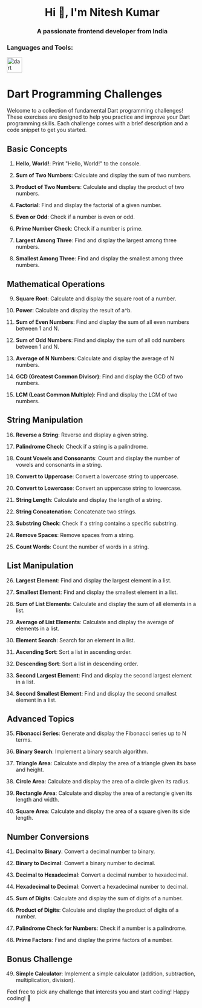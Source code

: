 <h1 align="center">Hi 👋, I'm Nitesh Kumar</h1>
<h3 align="center">A passionate frontend developer from India</h3>


<h3 align="left">Languages and Tools:</h3>
<p align="left"> <a href="https://dart.dev" target="_blank" rel="noreferrer"> <img src="https://www.vectorlogo.zone/logos/dartlang/dartlang-icon.svg" alt="dart" width="40" height="40"/> </a> </p>


# Dart Programming Challenges

Welcome to a collection of fundamental Dart programming challenges! These exercises are designed to help you practice and improve your Dart programming skills. Each challenge comes with a brief description and a code snippet to get you started.

## Basic Concepts

1. **Hello, World!**: Print "Hello, World!" to the console.

2. **Sum of Two Numbers**: Calculate and display the sum of two numbers.

3. **Product of Two Numbers**: Calculate and display the product of two numbers.

4. **Factorial**: Find and display the factorial of a given number.

5. **Even or Odd**: Check if a number is even or odd.

6. **Prime Number Check**: Check if a number is prime.

7. **Largest Among Three**: Find and display the largest among three numbers.

8. **Smallest Among Three**: Find and display the smallest among three numbers.

## Mathematical Operations

9. **Square Root**: Calculate and display the square root of a number.

10. **Power**: Calculate and display the result of a^b.

11. **Sum of Even Numbers**: Find and display the sum of all even numbers between 1 and N.

12. **Sum of Odd Numbers**: Find and display the sum of all odd numbers between 1 and N.

13. **Average of N Numbers**: Calculate and display the average of N numbers.

14. **GCD (Greatest Common Divisor)**: Find and display the GCD of two numbers.

15. **LCM (Least Common Multiple)**: Find and display the LCM of two numbers.

## String Manipulation

16. **Reverse a String**: Reverse and display a given string.

17. **Palindrome Check**: Check if a string is a palindrome.

18. **Count Vowels and Consonants**: Count and display the number of vowels and consonants in a string.

19. **Convert to Uppercase**: Convert a lowercase string to uppercase.

20. **Convert to Lowercase**: Convert an uppercase string to lowercase.

21. **String Length**: Calculate and display the length of a string.

22. **String Concatenation**: Concatenate two strings.

23. **Substring Check**: Check if a string contains a specific substring.

24. **Remove Spaces**: Remove spaces from a string.

25. **Count Words**: Count the number of words in a string.

## List Manipulation

26. **Largest Element**: Find and display the largest element in a list.

27. **Smallest Element**: Find and display the smallest element in a list.

28. **Sum of List Elements**: Calculate and display the sum of all elements in a list.

29. **Average of List Elements**: Calculate and display the average of elements in a list.

30. **Element Search**: Search for an element in a list.

31. **Ascending Sort**: Sort a list in ascending order.

32. **Descending Sort**: Sort a list in descending order.

33. **Second Largest Element**: Find and display the second largest element in a list.

34. **Second Smallest Element**: Find and display the second smallest element in a list.

## Advanced Topics

35. **Fibonacci Series**: Generate and display the Fibonacci series up to N terms.

36. **Binary Search**: Implement a binary search algorithm.

37. **Triangle Area**: Calculate and display the area of a triangle given its base and height.

38. **Circle Area**: Calculate and display the area of a circle given its radius.

39. **Rectangle Area**: Calculate and display the area of a rectangle given its length and width.

40. **Square Area**: Calculate and display the area of a square given its side length.

## Number Conversions

41. **Decimal to Binary**: Convert a decimal number to binary.

42. **Binary to Decimal**: Convert a binary number to decimal.

43. **Decimal to Hexadecimal**: Convert a decimal number to hexadecimal.

44. **Hexadecimal to Decimal**: Convert a hexadecimal number to decimal.

45. **Sum of Digits**: Calculate and display the sum of digits of a number.

46. **Product of Digits**: Calculate and display the product of digits of a number.

47. **Palindrome Check for Numbers**: Check if a number is a palindrome.

48. **Prime Factors**: Find and display the prime factors of a number.

## Bonus Challenge

49. **Simple Calculator**: Implement a simple calculator (addition, subtraction, multiplication, division).

Feel free to pick any challenge that interests you and start coding! Happy coding! 🚀
